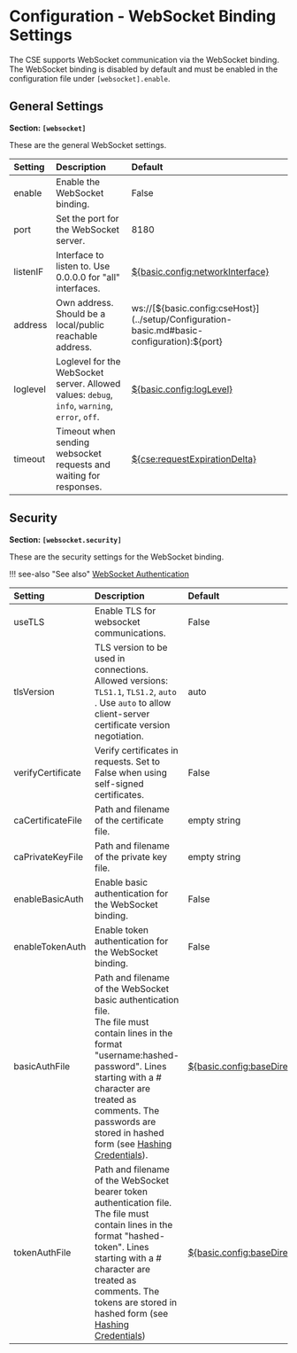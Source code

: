 # Configuration - WebSocket Binding Settings

The CSE supports WebSocket communication via the WebSocket binding. The WebSocket binding is disabled by default and must be enabled in the configuration file under `[websocket].enable`.

## General Settings

**Section: `[websocket]`**

These are the general WebSocket settings.

| Setting  | Description                                                                                    | Default                                                                                     |
|:---------|:-----------------------------------------------------------------------------------------------|:--------------------------------------------------------------------------------------------|
| enable   | Enable the WebSocket binding.                                                                  | False                                                                                       |
| port     | Set the port for the WebSocket server.                                                         | 8180                                                                                        |
| listenIF | Interface to listen to. Use 0.0.0.0 for "all" interfaces.                                      | [${basic.config:networkInterface}](../setup/Configuration-basic.md#basic-configuration)     |
| address  | Own address. Should be a local/public reachable address.                                       | ws://[${basic.config:cseHost}](../setup/Configuration-basic.md#basic-configuration):${port} |
| loglevel | Loglevel for the WebSocket server. Allowed values: `debug`, `info`, `warning`, `error`, `off`. | [${basic.config:logLevel}](../setup/Configuration-logging.md)                               |
| timeout  | Timeout when sending websocket requests and waiting for responses.                             | [${cse:requestExpirationDelta}](../setup/Configuration-cse.md#general-settings)             |


## Security

**Section: `[websocket.security]`**

These are the security settings for the WebSocket binding.

!!! see-also "See also"
	[WebSocket Authentication](../setup/Certificates.md#websocket-authentication)



| Setting           | Description                                                                                                                                                                                                                                                                                                      | Default                                                                                                      |
|:------------------|:-----------------------------------------------------------------------------------------------------------------------------------------------------------------------------------------------------------------------------------------------------------------------------------------------------------------|:-------------------------------------------------------------------------------------------------------------|
| useTLS            | Enable TLS for websocket communications.                                                                                                                                                                                                                                                                         | False                                                                                                        |
| tlsVersion        | TLS version to be used in connections. <br />Allowed versions: `TLS1.1`, `TLS1.2`, `auto` . Use `auto` to allow client-server certificate version negotiation.                                                                                                                                                   | auto                                                                                                         |
| verifyCertificate | Verify certificates in requests. Set to False when using self-signed certificates.                                                                                                                                                                                                                               | False                                                                                                        |
| caCertificateFile | Path and filename of the certificate file.                                                                                                                                                                                                                                                                       | empty string                                                                                                 |
| caPrivateKeyFile  | Path and filename of the private key file.                                                                                                                                                                                                                                                                       | empty string                                                                                                 |
| enableBasicAuth   | Enable basic authentication for the WebSocket binding.                                                                                                                                                                                                                                                           | False                                                                                                        |
| enableTokenAuth   | Enable token authentication for the WebSocket binding.                                                                                                                                                                                                                                                           | False                                                                                                        |
| basicAuthFile     | Path and filename of the WebSocket basic authentication file.<br/>The file must contain lines in the format "username:hashed-password". Lines starting with a # character are treated as comments. The passwords are stored in hashed form (see [Hashing Credentials](../development/tools/HashCredentials.md)). | [${basic.config:baseDirectory}](../setup/Configuration-basic.md#basic-configuration)/certs/ws_basic_auth.txt |
| tokenAuthFile     | Path and filename of the WebSocket bearer token authentication file.<br/>The file must contain lines in the format "hashed-token". Lines starting with a # character are treated as comments. The tokens are stored in hashed form (see [Hashing Credentials](../development/tools/HashCredentials.md))          | [${basic.config:baseDirectory}](../setup/Configuration-basic.md#basic-configuration)/certs/ws_token_auth.txt |
